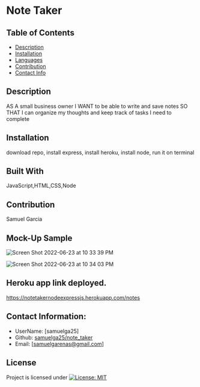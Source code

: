 # Note Taker

  ## Table of Contents
  - [Description](#description)
  - [Installation](#installation)
  - [Languages](#languages)
  - [Contribution](#contribution)
  - [Contact Info](#contact-info)

  ## Description
  AS A small business owner I WANT to be able to write and save notes SO THAT I can organize my thoughts and keep track of tasks I need to complete
  ## Installation
  download repo, install express, install heroku, install node, run it on terminal 
  ## Built With
  JavaScript,HTML,CSS,Node
  ## Contribution 
  Samuel Garcia

  ## Mock-Up Sample
  ![Screen Shot 2022-06-23 at 10 33 39 PM](https://user-images.githubusercontent.com/100814742/175450800-1bdcc17a-3100-48fb-8b71-93db054d9588.png)

  ![Screen Shot 2022-06-23 at 10 34 03 PM](https://user-images.githubusercontent.com/100814742/175450824-421be4cf-f753-4a86-8fb6-c86d99f90160.png)



  ## Heroku app link deployed.
  https://notetakernodeexpressjs.herokuapp.com/notes


  ## Contact Information:
  - UserName: [samuelga25]
  - Github: [samuelga25/note_taker](https://github.com/samuelga25/note_taker)
  - Email: [samuelgarenas@gmail.com]

  ## License
  Project is licensed under
  [![License: MIT](https://img.shields.io/badge/License-MIT-yellow.svg)](https://opensource.org/licenses/MIT)

